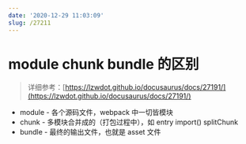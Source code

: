 ```yaml
---
date: '2020-12-29 11:03:09'
slug: /27211
---
```


# module chunk bundle 的区别

> 详细参考：[https://lzwdot.github.io/docusaurus/docs/27191/](https://lzwdot.github.io/docusaurus/docs/27191/)

- module - 各个源码文件，webpack 中一切皆模块
- chunk - 多模块合并成的（打包过程中），如 entry import() splitChunk
- bundle - 最终的输出文件，也就是 asset 文件
 
 
 
 
 
 
 
 
 
 
 
 
 
 
 
 
 
 
 
 
 
 
 
 
 
